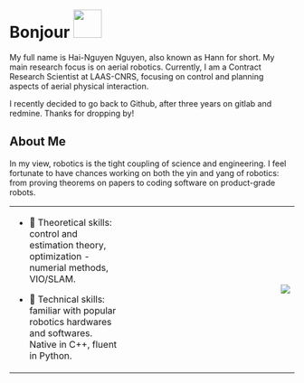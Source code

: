 <h1> Bonjour <img src = "https://raw.githubusercontent.com/MartinHeinz/MartinHeinz/master/wave.gif" width = 50px> </h1>
<!-- <p align='center'>

<!-- ![visitors](https://visitor-badge.glitch.me/badge?page_id=hanntonkin.hanntonkin) </p> -->
<div size='20px'> 

<p>My full name is Hai-Nguyen Nguyen, also known as Hann for short. My main research focus is on aerial robotics. Currently, I am a Contract Research Scientist at LAAS-CNRS, focusing on control and planning aspects of aerial physical interaction. </p>

<p>
I recently decided to go back to Github, after three years on gitlab and redmine. Thanks for dropping by! 
</p>
</div>

<h2> About Me</h2>

In my view, robotics is the tight coupling of science and engineering. I feel fortunate to have chances working on both the yin and yang of robotics: from proving theorems on papers to coding software on product-grade robots.

<table cellspacing="0" cellpadding="0">
  <tr>
<td style="width:40%">
    <div text-align="center">

- 🔭 Theoretical skills: control and estimation theory, optimization - numerial methods, VIO/SLAM.

- 💬 Technical skills: familiar with popular robotics hardwares and softwares. Native in C++, fluent in Python.
</div>
</td>
    <td><img align="right" src="https://github-readme-stats.vercel.app/api?username=hanntonkin&count_private=true&show_icons=true&theme=radical" /></td>
  </tr>
</table>




